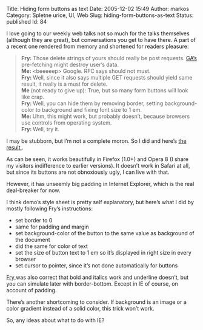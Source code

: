Title: Hiding form buttons as text
Date: 2005-12-02 15:49
Author: markos
Category: Spletne urice, UI, Web
Slug: hiding-form-buttons-as-text
Status: published
Id: 84

<html>
 <body>
  <div>
   <p>
    I love going to our weekly web talks not so much for the talks themselves (although they are great), but conversations you get to have there. A part of a recent one rendered from memory and shortened for readers pleasure:
   </p>
   <blockquote>
    <p>
     <strong>
      Fry:
     </strong>
     Those delete strings of yours should really be post requests.
     <a href="http://webaccelerator.google.com/" title="Link to web accelerator that shouldn't be used">
      GA’s
     </a>
     pre-fetching might destroy user’s data.
     <br/>
     <strong>
      Me:
     </strong>
     &lt;beeeeep&gt; Google. RFC says should not must.
     <br/>
     <strong>
      Fry:
     </strong>
     Well, since it also says multiple GET requests should yield same result, it really is a must for delete.
     <br/>
     <strong>
      Me
     </strong>
     (not ready to give up): True, but so many form buttons will look like crap.
     <br/>
     <strong>
      Fry:
     </strong>
     Well, you can hide them by removing border, setting background-color to background and fixing font size to 1 em.
     <br/>
     <strong>
      Me:
     </strong>
     Uhm, this might work, but probably doesn’t, because browsers use controls from operating system.
     <br/>
     <strong>
      Fry:
     </strong>
     Well, try it.
    </p>
   </blockquote>
   <p>
    I may be stubborn, but I’m not a complete moron. So I did and here’s
    <a href="http://markos.gaivo.net/examples/hidebutton.html" title="Demo">
     the result
    </a>
    .
   </p>
   <p>
    As can be seen, it works beautifully in Firefox (1.0+) and Opera 8 (I share my visitors indifference to earlier versions). It doesn’t work in Safari at all, but since its buttons are not obnoxiously ugly, I can live with that.
   </p>
   <p>
    However, it has unseemly big padding in Internet Explorer, which is the real deal-breaker for now.
   </p>
   <p>
    I think demo’s style sheet is pretty self explanatory, but here’s what I did by mostly following Fry’s instructions:
   </p>
   <ul>
    <li>
     set border to 0
    </li>
    <li>
     same for padding and margin
    </li>
    <li>
     set background-color of the button to the same value as background of the document
    </li>
    <li>
     did the same for color of text
    </li>
    <li>
     set the size of button text to 1 em so it’s displayed in right size in every browser
    </li>
    <li>
     set cursor to pointer, since it’s not done automatically for buttons
    </li>
   </ul>
   <p>
    <a href="http://www.friedcellcollective.net/" title="Fry's web home">
     Fry
    </a>
    was also correct that bold and italics work and underline doesn’t, but you can simulate later with border-bottom. Except in IE of course, on account of padding.
   </p>
   <p>
    There’s another shortcoming to consider. If background is an image or a color gradient instead of a solid color, this trick won’t work.
   </p>
   <p>
    So, any ideas about what to do with IE?
   </p>
  </div>
 </body>
</html>